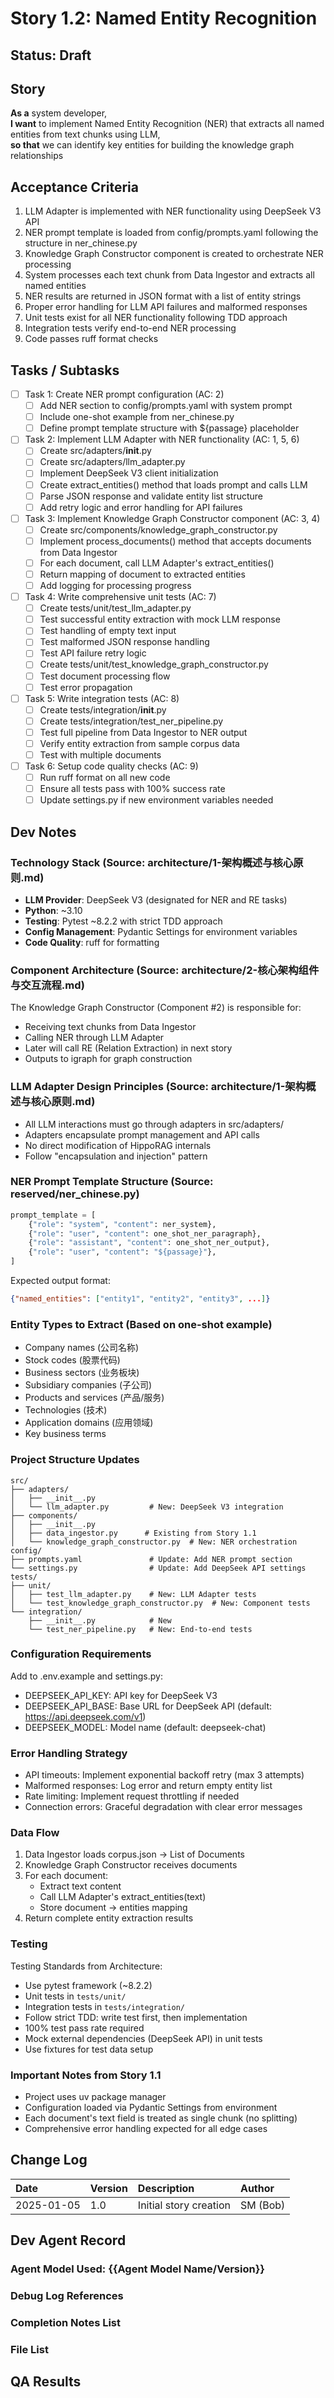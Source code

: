 # Story 1.2: Named Entity Recognition

## Status: Draft

## Story

**As a** system developer,  
**I want** to implement Named Entity Recognition (NER) that extracts all named entities from text chunks using LLM,  
**so that** we can identify key entities for building the knowledge graph relationships

## Acceptance Criteria

1. LLM Adapter is implemented with NER functionality using DeepSeek V3 API
2. NER prompt template is loaded from config/prompts.yaml following the structure in ner_chinese.py
3. Knowledge Graph Constructor component is created to orchestrate NER processing
4. System processes each text chunk from Data Ingestor and extracts all named entities
5. NER results are returned in JSON format with a list of entity strings
6. Proper error handling for LLM API failures and malformed responses
7. Unit tests exist for all NER functionality following TDD approach
8. Integration tests verify end-to-end NER processing
9. Code passes ruff format checks

## Tasks / Subtasks

- [ ] Task 1: Create NER prompt configuration (AC: 2)
  - [ ] Add NER section to config/prompts.yaml with system prompt
  - [ ] Include one-shot example from ner_chinese.py
  - [ ] Define prompt template structure with ${passage} placeholder

- [ ] Task 2: Implement LLM Adapter with NER functionality (AC: 1, 5, 6)
  - [ ] Create src/adapters/__init__.py
  - [ ] Create src/adapters/llm_adapter.py
  - [ ] Implement DeepSeek V3 client initialization
  - [ ] Create extract_entities() method that loads prompt and calls LLM
  - [ ] Parse JSON response and validate entity list structure
  - [ ] Add retry logic and error handling for API failures

- [ ] Task 3: Implement Knowledge Graph Constructor component (AC: 3, 4)
  - [ ] Create src/components/knowledge_graph_constructor.py
  - [ ] Implement process_documents() method that accepts documents from Data Ingestor
  - [ ] For each document, call LLM Adapter's extract_entities()
  - [ ] Return mapping of document to extracted entities
  - [ ] Add logging for processing progress

- [ ] Task 4: Write comprehensive unit tests (AC: 7)
  - [ ] Create tests/unit/test_llm_adapter.py
  - [ ] Test successful entity extraction with mock LLM response
  - [ ] Test handling of empty text input
  - [ ] Test malformed JSON response handling
  - [ ] Test API failure retry logic
  - [ ] Create tests/unit/test_knowledge_graph_constructor.py
  - [ ] Test document processing flow
  - [ ] Test error propagation

- [ ] Task 5: Write integration tests (AC: 8)
  - [ ] Create tests/integration/__init__.py
  - [ ] Create tests/integration/test_ner_pipeline.py
  - [ ] Test full pipeline from Data Ingestor to NER output
  - [ ] Verify entity extraction from sample corpus data
  - [ ] Test with multiple documents

- [ ] Task 6: Setup code quality checks (AC: 9)
  - [ ] Run ruff format on all new code
  - [ ] Ensure all tests pass with 100% success rate
  - [ ] Update settings.py if new environment variables needed

## Dev Notes

### Technology Stack (Source: architecture/1-架构概述与核心原则.md)
- **LLM Provider**: DeepSeek V3 (designated for NER and RE tasks)
- **Python**: ~3.10
- **Testing**: Pytest ~8.2.2 with strict TDD approach
- **Config Management**: Pydantic Settings for environment variables
- **Code Quality**: ruff for formatting

### Component Architecture (Source: architecture/2-核心架构组件与交互流程.md)
The Knowledge Graph Constructor (Component #2) is responsible for:
- Receiving text chunks from Data Ingestor
- Calling NER through LLM Adapter
- Later will call RE (Relation Extraction) in next story
- Outputs to igraph for graph construction

### LLM Adapter Design Principles (Source: architecture/1-架构概述与核心原则.md)
- All LLM interactions must go through adapters in src/adapters/
- Adapters encapsulate prompt management and API calls
- No direct modification of HippoRAG internals
- Follow "encapsulation and injection" pattern

### NER Prompt Template Structure (Source: reserved/ner_chinese.py)
```python
prompt_template = [
    {"role": "system", "content": ner_system},
    {"role": "user", "content": one_shot_ner_paragraph},
    {"role": "assistant", "content": one_shot_ner_output},
    {"role": "user", "content": "${passage}"},
]
```

Expected output format:
```json
{"named_entities": ["entity1", "entity2", "entity3", ...]}
```

### Entity Types to Extract (Based on one-shot example)
- Company names (公司名称)
- Stock codes (股票代码)
- Business sectors (业务板块)
- Subsidiary companies (子公司)
- Products and services (产品/服务)
- Technologies (技术)
- Application domains (应用领域)
- Key business terms

### Project Structure Updates
```
src/
├── adapters/
│   ├── __init__.py
│   └── llm_adapter.py         # New: DeepSeek V3 integration
├── components/
│   ├── __init__.py
│   ├── data_ingestor.py      # Existing from Story 1.1
│   └── knowledge_graph_constructor.py  # New: NER orchestration
config/
├── prompts.yaml               # Update: Add NER prompt section
└── settings.py                # Update: Add DeepSeek API settings
tests/
├── unit/
│   ├── test_llm_adapter.py    # New: LLM Adapter tests
│   └── test_knowledge_graph_constructor.py  # New: Component tests
└── integration/
    ├── __init__.py            # New
    └── test_ner_pipeline.py   # New: End-to-end tests
```

### Configuration Requirements
Add to .env.example and settings.py:
- DEEPSEEK_API_KEY: API key for DeepSeek V3
- DEEPSEEK_API_BASE: Base URL for DeepSeek API (default: https://api.deepseek.com/v1)
- DEEPSEEK_MODEL: Model name (default: deepseek-chat)

### Error Handling Strategy
- API timeouts: Implement exponential backoff retry (max 3 attempts)
- Malformed responses: Log error and return empty entity list
- Rate limiting: Implement request throttling if needed
- Connection errors: Graceful degradation with clear error messages

### Data Flow
1. Data Ingestor loads corpus.json → List of Documents
2. Knowledge Graph Constructor receives documents
3. For each document:
   - Extract text content
   - Call LLM Adapter's extract_entities(text)
   - Store document → entities mapping
4. Return complete entity extraction results

### Testing

Testing Standards from Architecture:
- Use pytest framework (~8.2.2)
- Unit tests in `tests/unit/`
- Integration tests in `tests/integration/`
- Follow strict TDD: write test first, then implementation
- 100% test pass rate required
- Mock external dependencies (DeepSeek API) in unit tests
- Use fixtures for test data setup

### Important Notes from Story 1.1
- Project uses uv package manager
- Configuration loaded via Pydantic Settings from environment
- Each document's text field is treated as single chunk (no splitting)
- Comprehensive error handling expected for all edge cases

## Change Log

| Date | Version | Description | Author |
| :--- | :------ | :---------- | :----- |
| 2025-01-05 | 1.0 | Initial story creation | SM (Bob) |

## Dev Agent Record

### Agent Model Used: {{Agent Model Name/Version}}

### Debug Log References

### Completion Notes List

### File List

## QA Results